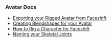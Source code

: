 ### Avatar Docs

* [Exporting your Rigged Avatar from Faceshift](https://github.com/highfidelity/hifi/wiki/Exporting-Your-Rigged-Avatar-From-Faceshift)
* [Creating Blendshapes for your Avatar](https://github.com/highfidelity/hifi/wiki/Creating-Blendshapes-for-your-Avatar)
* [How to Rig a Character for Faceshift](https://github.com/highfidelity/hifi/wiki/How-to-Rig-a-Character-for-Faceshift)
* [Naming your Skeletal Joints](https://github.com/highfidelity/hifi/wiki/Naming-Your-Skeletal-Joints)

